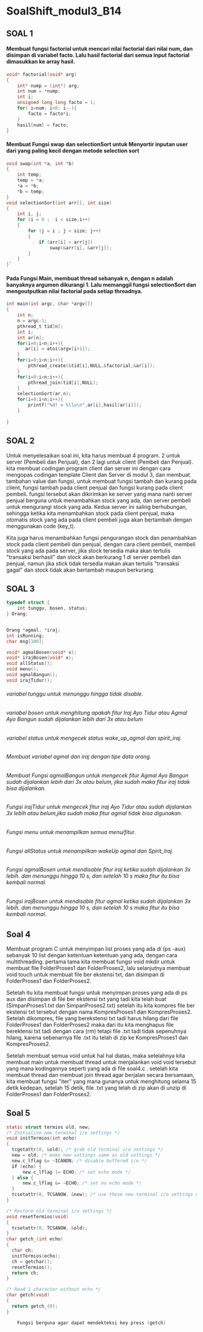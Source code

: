 # SoalShift_modul3_B14

## SOAL 1

#### Membuat fungsi factorial untuk mencari nilai factorial dari nilai num, dan disimpan di variabel facto. Lalu hasil factorial dari semua input factorial dimasukkan ke array hasil.


```c
void* factorial(void* arg)
{
    int* nump = (int*) arg;
    int num = *nump;
    int i;
    unsigned long long facto = 1;
    for( i=num; i>0; i--){
        facto = facto*i;
    }
    hasil[num] = facto;
}
```

#### Membuat Fungsi swap dan selectionSort untuk Menyortir inputan user dari yang paling kecil dengan metode selection sort

```c
void swap(int *a, int *b)
{
    int temp;
    temp = *a;
    *a = *b;
    *b = temp;
}
void selectionSort(int arr[], int size)
{
    int i, j;
    for (i = 0 ;  i < size;i++)
    {
        for (j = i ; j < size; j++)
        {
            if (arr[i] > arr[j])
                swap(&arr[i], &arr[j]);
        }
    }
}`

```

#### Pada Fungsi Main, membuat thread sebanyak n, dengan n adalah banyaknya argumen dikurangi 1. Lalu memanggil fungsi selectionSort dan mengoutputkan nilai factorial pada setiap threadnya. 


```c
int main(int argc, char *argv[])
{ 
    int n;
    n = argc-1;
    pthread_t tid[n];
    int i;
    int ar[n];
    for(i=0;i<n;i++){
       ar[i] = atoi(argv[i+1]);
    }
    for(i=0;i<n;i++){
        pthread_create(&tid[i],NULL,&factorial,&ar[i]);
    }
    for(i=0;i<n;i++){
        pthread_join(tid[i],NULL);
    }
    selectionSort(ar,n);
    for(i=0;i<n;i++){
        printf("%d! = %llu\n",ar[i],hasil[ar[i]]);
    }
    
}
```
## SOAL 2

Untuk menyelesaikan soal ini, kita harus membuat 4 program. 2 untuk server (Pembeli dan Penjual), dan 2 lagi untuk client (Pembeli dan Penjual). kita membuat codingan program client dan server ini dengan cara mengopas codingan template Client dan Server di modul 3, dan membuat tambahan value dan fungsi, untuk membuat fungsi tambah dan kurang pada client, fungsi tambah pada client penjual dan fungsi kurang pada client pembeli. fungsi tersebut akan dikirimkan ke server yang mana nanti server penjual berguna untuk menambahkan stock yang ada, dan server pembeli untuk mengurangi stock yang ada. Kedua server ini saling berhubungan, sehingga ketika kita menambahkan stock pada client penjual, maka otomatis stock yang ada pada client pembeli juga akan bertambah dengan menggunakan code (key_t).

Kita juga harus menambahkan fungsi pengurangan stock dan penambahkan stock pada client pembeli dan penjual, dengan cara client pembeli, membeli stock yang ada pada server, jika stock tersedia maka akan tertulis "transaksi berhasil" dan stock akan berkurang 1 di server pembeli dan penjual, namun jika stick tidak tersedia makan akan tertulis "transaksi gagal" dan stock tidak akan bertambah maupun berkurang.

## SOAL 3

```c
typedef struct {
    int tunggu, bosen, status;
} Orang;


Orang *agmal, *iraj;
int isRunning;
char msg[100];

void* agmalBosen(void* x);
void* irajBosen(void* x);
void allStatus();
void menu();
void agmalBangun();
void irajTidur();
```
###### variabel tunggu untuk menunggu hingga tidak disable.
###### variabel bosen untuk menghitung apakah fitur Iraj Ayo Tidur atau Agmal Ayo Bangun sudah dijalankan lebih dari 3x atau belum
###### variabel status untuk mengecek status wake_up_agmal dan spirit_iraj.

###### Membuat variabel agmal dan iraj dengan tipe data orang.

###### Membuat Fungsi agmalBangun untuk mengecek fitur Agmal Ayo Bangun sudah dijalankan lebih dari 3x atau belum, jika sudah maka fitur iraj tidak bisa dijalankan. 
###### Fungsi irajTidur untuk mengecek fitur iraj Ayo Tidur atau sudah dijalankan 3x lebih atau belum,jika sudah maka fitur agmal tidak bisa digunakan.
###### Fungsi menu untuk menampilkan semua menu/fitur.
###### Fungsi allStatus untuk menampilkan wakeUp agmal dan Spirit_Iraj.
###### Fungsi agmalBosen untuk mendisable fitur iraj ketika sudah dijalankan 3x lebih. dan menunggu hingga 10 s, dan setelah 10 s maka fitur itu bisa kembali normal.
###### Fungsi irajBosen untuk mendisable fitur agmal ketika sudah dijalankan 3x lebih. dan menunggu hingga 10 s, dan setelah 10 s maka fitur itu bisa kembali normal.

## Soal 4

Membuat program C untuk menyimpan list proses yang ada di (ps -aux) sebanyak 10 list dengan ketentuan ketentuan yang ada, dengan cara multithreading. pertama tama kita membuat fungsi void mkdir untuk membuat file FolderProses1 dan FolderProses2, lalu selanjutnya membuat void touch untuk membuat file ber ekstensi txt, dan disimpan di FolderProses1 dan FolderProses2.

Setelah itu kita membuat fungsi untuk menyimpan proses yang ada di ps aux dan disimpan di file ber ekstensi txt yang tadi kita telah buat (SimpanProses1.txt dan SimpanProses2.txt) setelah itu kita kompres file ber ekstensi txt tersebut dengan nama KompresProses1 dan KompresProses2. Setelah dikompres, file yang berekstensi txt tadi harus hilang dari file FolderProses1 dan FolderProses2 maka dari itu kita menghapus file berektensi txt tadi dengan cara (rm) tetapi file .txt tadi tidak sepenuhnya hilang, karena sebenarnya file .txt itu telah di zip ke KompresProses1 dan KompresProses2.

Setelah membuat semua void untuk hal hal diatas, maka setelahnya kita membuat main untuk membuat thread untuk menjalankan void void tersebut yang mana kodingannya seperti yang ada di file soal4.c . setelah kita membuat thread dan membuat join thread agar berjalan secara bersamaan, kita membuat fungsi "iter" yang mana gunanya untuk menghitung selama 15 detik kedepan, setelah 15 detik, file .txt yang telah di zip akan di unzip di FolderProses1 dan FolderProses2.

## Soal 5

```c
static struct termios old, new;
/* Initialize new terminal i/o settings */
void initTermios(int echo) 
{
  tcgetattr(0, &old); /* grab old terminal i/o settings */
  new = old; /* make new settings same as old settings */
  new.c_lflag &= ~ICANON; /* disable buffered i/o */
  if (echo) {
      new.c_lflag |= ECHO; /* set echo mode */
  } else {
      new.c_lflag &= ~ECHO; /* set no echo mode */
  }
  tcsetattr(0, TCSANOW, &new); /* use these new terminal i/o settings now */
}

/* Restore old terminal i/o settings */
void resetTermios(void) 
{
  tcsetattr(0, TCSANOW, &old);
}
char getch_(int echo) 
{
  char ch;
  initTermios(echo);
  ch = getchar();
  resetTermios();
  return ch;
}

/* Read 1 character without echo */
char getch(void) 
{
  return getch_(0);
}

    Fungsi berguna agar dapat mendekteksi key press (getch)
```

